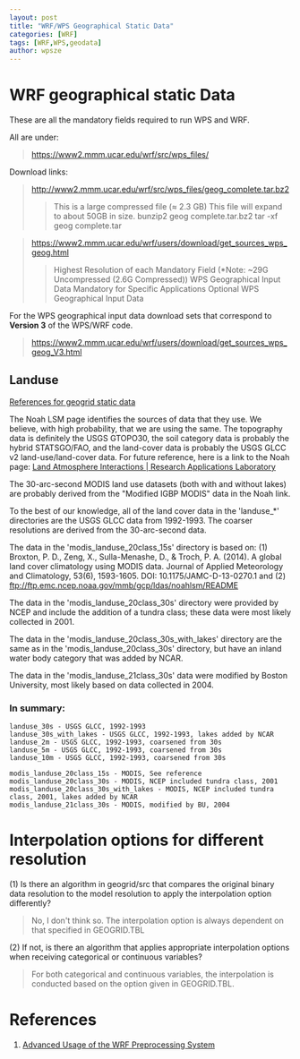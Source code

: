```yaml
---
layout: post
title: "WRF/WPS Geographical Static Data"
categories: [WRF]
tags: [WRF,WPS,geodata]
author: wpsze
---
```


# WRF geographical static Data

These are all the mandatory fields required to run WPS and WRF.

All are under:

> https://www2.mmm.ucar.edu/wrf/src/wps_files/

Download links:

> http://www2.mmm.ucar.edu/wrf/src/wps_files/geog_complete.tar.bz2
>> This is a large compressed file (≈ 2.3 GB)
>> This file will expand to about 50GB in size.
>> bunzip2 geog complete.tar.bz2
>> tar -xf geog complete.tar

> https://www2.mmm.ucar.edu/wrf/users/download/get_sources_wps_geog.html
>> Highest Resolution of each Mandatory Field (*Note: ~29G Uncompressed (2.6G Compressed))
>> WPS Geographical Input Data Mandatory for Specific Applications
>> Optional WPS Geographical Input Data

For the WPS geographical input data download sets that correspond to **Version 3** of the WPS/WRF code.

> https://www2.mmm.ucar.edu/wrf/users/download/get_sources_wps_geog_V3.html

## Landuse

[References for geogrid static data](https://forum.mmm.ucar.edu/threads/references-for-geogrid-static-data.168/)

The Noah LSM page identifies the sources of data that they use. We believe, with high probability, that we are using the same. The topography data is definitely the USGS GTOPO30, the soil category data is probably the hybrid STATSGO/FAO, and the land-cover data is probably the USGS GLCC v2 land-use/land-cover data. For future reference, here is a link to the Noah page: [Land Atmosphere Interactions | Research Applications Laboratory](http://www.ral.ucar.edu/research/land/technology/lsm.php)

The 30-arc-second MODIS land use datasets (both with and without lakes) are probably derived from the "Modified IGBP MODIS" data in the Noah link.

To the best of our knowledge, all of the land cover data in the 'landuse_*' directories are the USGS GLCC data from 1992-1993. The coarser resolutions are derived from the 30-arc-second data.

The data in the 'modis_landuse_20class_15s' directory is based on:
(1) Broxton, P. D., Zeng, X., Sulla-Menashe, D., & Troch, P. A. (2014). A global land cover climatology using MODIS data. Journal of Applied Meteorology and Climatology, 53(6), 1593-1605. DOI: 10.1175/JAMC-D-13-0270.1
and
(2) ftp://ftp.emc.ncep.noaa.gov/mmb/gcp/ldas/noahlsm/README

The data in the 'modis_landuse_20class_30s' directory were provided by NCEP and include the addition of a tundra class; these data were most likely collected in 2001.

The data in the 'modis_landuse_20class_30s_with_lakes' directory are the same as in the 'modis_landuse_20class_30s' directory, but have an inland water body category that was added by NCAR.

The data in the 'modis_landuse_21class_30s' data were modified by Boston University, most likely based on data collected in 2004.

### In summary:

```
landuse_30s - USGS GLCC, 1992-1993
landuse_30s_with_lakes - USGS GLCC, 1992-1993, lakes added by NCAR
landuse_2m - USGS GLCC, 1992-1993, coarsened from 30s
landuse_5m - USGS GLCC, 1992-1993, coarsened from 30s
landuse_10m - USGS GLCC, 1992-1993, coarsened from 30s

modis_landuse_20class_15s - MODIS, See reference
modis_landuse_20class_30s - MODIS, NCEP included tundra class, 2001
modis_landuse_20class_30s_with_lakes - MODIS, NCEP included tundra class, 2001, lakes added by NCAR
modis_landuse_21class_30s - MODIS, modified by BU, 2004
```

# Interpolation options for different resolution

(1) Is there an algorithm in geogrid/src that compares the original binary data resolution to the model resolution to apply the interpolation option differently?

> No, I don't think so. The interpolation option is always dependent on that specified in GEOGRID.TBL

(2) If not, is there an algorithm that applies appropriate interpolation options when receiving categorical or continuous variables?

> For both categorical and continuous variables, the interpolation is conducted based on the option given in GEOGRID.TBL.

# References

1. [Advanced Usage of the WRF Preprocessing System](https://www2.mmm.ucar.edu/wrf/users/tutorial/presentation_pdfs/202101/duda_wps_advanced.pdf)

